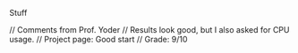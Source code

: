 Stuff

// Comments from Prof. Yoder
// Results look good, but I also asked for CPU usage.
// Project page:  Good start
// Grade:  9/10
